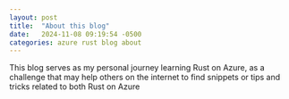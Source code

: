 ```yaml
---
layout: post
title:  "About this blog"
date:   2024-11-08 09:19:54 -0500
categories: azure rust blog about
---
```

This blog serves as my personal journey learning Rust on Azure, as a challenge that may help others on the internet to find snippets or tips and tricks related to both Rust on Azure